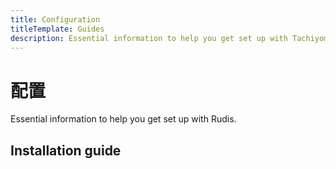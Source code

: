 ```yaml
---
title: Configuration
titleTemplate: Guides
description: Essential information to help you get set up with Tachiyomi.
---
```


# 配置

Essential information to help you get set up with Rudis.

## Installation guide